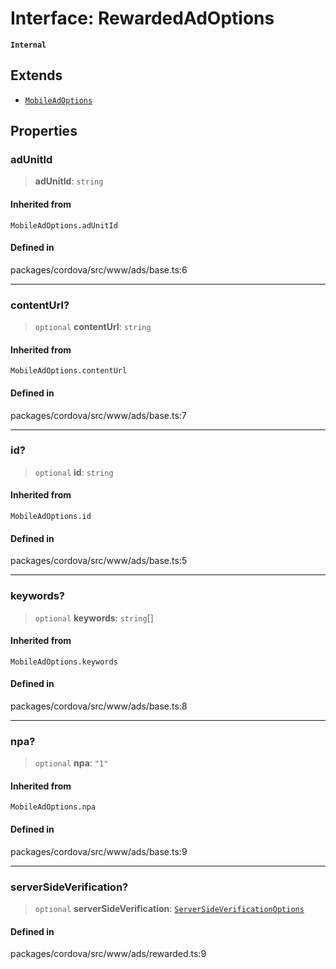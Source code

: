 # Interface: RewardedAdOptions

**`Internal`**

## Extends

- [`MobileAdOptions`](../type-aliases/MobileAdOptions.md)

## Properties

### adUnitId

> **adUnitId**: `string`

#### Inherited from

`MobileAdOptions.adUnitId`

#### Defined in

packages/cordova/src/www/ads/base.ts:6

***

### contentUrl?

> `optional` **contentUrl**: `string`

#### Inherited from

`MobileAdOptions.contentUrl`

#### Defined in

packages/cordova/src/www/ads/base.ts:7

***

### id?

> `optional` **id**: `string`

#### Inherited from

`MobileAdOptions.id`

#### Defined in

packages/cordova/src/www/ads/base.ts:5

***

### keywords?

> `optional` **keywords**: `string`[]

#### Inherited from

`MobileAdOptions.keywords`

#### Defined in

packages/cordova/src/www/ads/base.ts:8

***

### npa?

> `optional` **npa**: `"1"`

#### Inherited from

`MobileAdOptions.npa`

#### Defined in

packages/cordova/src/www/ads/base.ts:9

***

### serverSideVerification?

> `optional` **serverSideVerification**: [`ServerSideVerificationOptions`](ServerSideVerificationOptions.md)

#### Defined in

packages/cordova/src/www/ads/rewarded.ts:9

